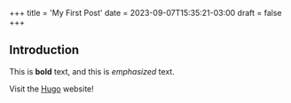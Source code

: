 +++
title = 'My First Post'
date = 2023-09-07T15:35:21-03:00
draft = false
+++

## Introduction

This is **bold** text, and this is *emphasized* text.

Visit the [Hugo](https://gohugo.io) website!